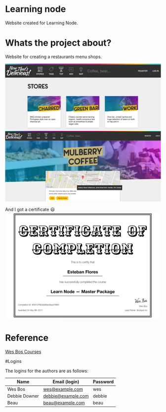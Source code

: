 # Learning node

Website created for Learning Node.


# Whats the project about?

Website for creating a restaurants menu shops.

<img src="./public/images/photos/screenshot1.png"/>

<img src="./public/images/photos/screenshot2.png"/>


And I got a certificate :smiley:
<img src="./public/images/photos/screenshot3.png"/>

# Reference


<a href="http://wesbos.com/courses">Wes Bos Courses</a>

#Logins

 The logins for the authors are as follows:


|Name|Email (login)|Password|
|---|---|---|
|Wes Bos|wes@example.com|wes|
|Debbie Downer|debbie@example.com|debbie|
|Beau|beau@example.com|beau|







